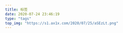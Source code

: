 ```yaml
---
title: 标签
date: 2020-07-24 23:46:19
type: "tags"
top_img: "https://s1.ax1x.com/2020/07/25/aSEzLt.png"
---
```

